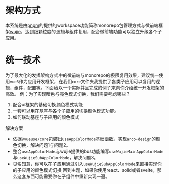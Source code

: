 # 架构方式
本系统是由[pnpm](https://pnpm.io/zh/workspaces)的提供的workspace功能简称monorepo包管理方式与微前端框架[wujie](https://wujie-micro.github.io/doc/guide/)，达到细颗粒度的逻辑与组件复用，配合微前端功能可以独立升级各个子应用。

# 统一技术
为了最大化的发挥架构方式中的微前端与monorepo的极限复用效果，建议统一使用`vue3`作为应用开发框架，在我们`core`文件夹我提供了各类子应用可以复用的逻辑，组件，配置等。下面我以一个实际并且完成的例子来向你介绍统一开发框架的高效。
例：为了实现暗色与亮色模式切换，我们需要考虑哪些？
1. 配合ui框架的基础切换颜色模式功能
2. 一套可以用在基座与各个子应用的切换颜色模式功能。
3. 如何联动基座与子应用的颜色模式

解决方案
- 依据`@vueuse/core`包装出`useAppColorMode`基础函数，实现`arco-design`的颜色切换，解决问题1与问题2。
- 整合`useAppColorMode`与wujie提供的bus功能编写`useWujieMainAppColorMode`与`useWujieSubAppColorMode`，解决问题3。
- 见名知意，你可以在子应用通过引入`useWujieSubAppColorMode`来直接实现你的子应用的颜色模式切换
回到主题，如果你使用react、solid或者svelte，那么这套东西可能需要你在子组件中重新实现一遍。
